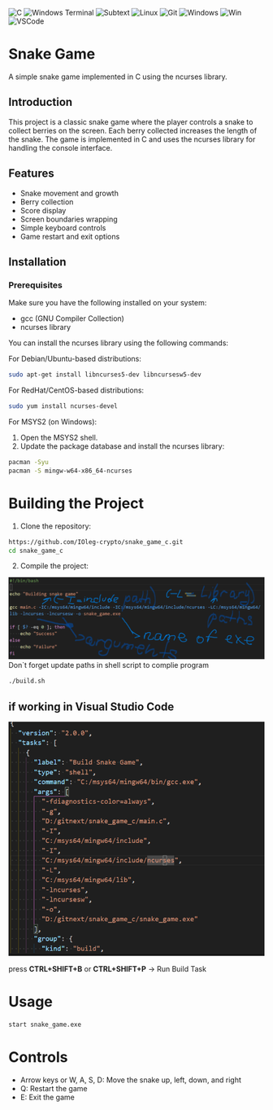 ![C](https://img.shields.io/badge/c-%2300599C.svg?style=for-the-badge&logo=c&logoColor=white)
![Windows Terminal](https://img.shields.io/badge/Windows%20Terminal-%234D4D4D.svg?style=for-the-badge&logo=windows-terminal&logoColor=white)
![Subtext](https://img.shields.io/badge/sublime%20text-%23FF9800.svg?&style=for-the-badge&logo=sublime%20text&logoColor=black)
![Linux](https://img.shields.io/badge/Linux-FCC624?style=for-the-badge&logo=linux&logoColor=black)
![Git](https://img.shields.io/badge/git-%23F05033.svg?style=for-the-badge&logo=git&logoColor=white)
![Windows](https://img.shields.io/badge/github-%23121011.svg?style=for-the-badge&logo=github&logoColor=white)
![Win](https://img.shields.io/badge/Windows-0078D6?style=for-the-badge&logo=windows&logoColor=white")
![VSCode](https://img.shields.io/badge/Vscode-007ACC?style=for-the-badge&logo=visualstudiocode&logoColor=white)

# Snake Game

A simple snake game implemented in C using the ncurses library.

## Introduction

This project is a classic snake game where the player controls a snake to collect berries on the screen. Each berry collected increases the length of the snake. The game is implemented in C and uses the ncurses library for handling the console interface.

## Features

- Snake movement and growth
- Berry collection
- Score display
- Screen boundaries wrapping
- Simple keyboard controls
- Game restart and exit options

## Installation

### Prerequisites

Make sure you have the following installed on your system:

- gcc (GNU Compiler Collection)
- ncurses library

You can install the ncurses library using the following commands:

For Debian/Ubuntu-based distributions:

```bash
sudo apt-get install libncurses5-dev libncursesw5-dev
```

For RedHat/CentOS-based distributions:

```bash
sudo yum install ncurses-devel
```

For MSYS2 (on Windows):

1. Open the MSYS2 shell.
2. Update the package database and install the ncurses library:

```bash
pacman -Syu
pacman -S mingw-w64-x86_64-ncurses
```

# Building the Project

1. Clone the repository:

```bash
https://github.com/IOleg-crypto/snake_game_c.git
cd snake_game_c
```

2. Compile the project:

![alt text](image.png)
Don`t forget update paths in shell script to complie program

```bash
./build.sh
```

## if working in Visual Studio Code

![alt text](image-1.png)

press **CTRL+SHIFT+B** or **CTRL+SHIFT+P** -> Run Build Task

# Usage

```bash
start snake_game.exe
```

# Controls

- Arrow keys or W, A, S, D: Move the snake up, left, down, and right
- Q: Restart the game
- E: Exit the game
